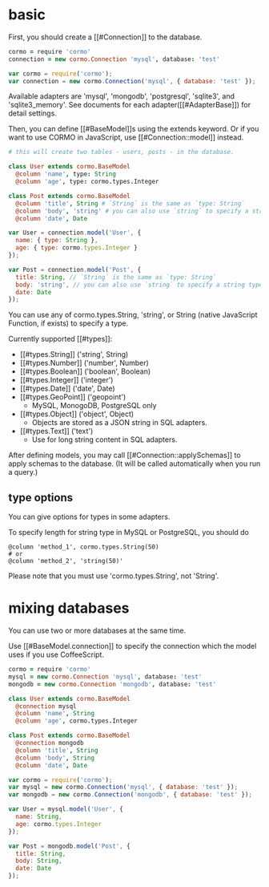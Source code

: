 # basic

First, you should create a [[#Connection]] to the database.

```coffeescript
cormo = require 'cormo'
connection = new cormo.Connection 'mysql', database: 'test'
```
```javascript
var cormo = require('cormo');
var connection = new cormo.Connection('mysql', { database: 'test' });
```

Available adapters are 'mysql', 'mongodb', 'postgresql', 'sqlite3', and 'sqlite3_memory'.
See documents for each adapter([[#AdapterBase]]) for detail settings.

Then, you can define [[#BaseModel]]s using the extends keyword.
Or if you want to use CORMO in JavaScript, use [[#Connection::model]] instead.

```coffeescript
# this will create two tables - users, posts - in the database.

class User extends cormo.BaseModel
  @column 'name', type: String
  @column 'age', type: cormo.types.Integer

class Post extends cormo.BaseModel
  @column 'title', String # `String` is the same as `type: String`
  @column 'body', 'string' # you can also use `string` to specify a string type
  @column 'date', Date
```
```javascript
var User = connection.model('User', {
  name: { type: String },
  age: { type: cormo.types.Integer }
});

var Post = connection.model('Post', {
  title: String, // `String` is the same as `type: String`
  body: 'string', // you can also use `string` to specify a string type
  date: Date
});
```

You can use any of cormo.types.String, 'string', or String
(native JavaScript Function, if exists) to specify a type.

Currently supported [[#types]]:

* [[#types.String]] ('string', String)
* [[#types.Number]] ('number', Number)
* [[#types.Boolean]] ('boolean', Boolean)
* [[#types.Integer]] ('integer')
* [[#types.Date]] ('date', Date)
* [[#types.GeoPoint]] ('geopoint')
    * MySQL, MonogoDB, PostgreSQL only
* [[#types.Object]] ('object', Object)
    * Objects are stored as a JSON string in SQL adapters.
* [[#types.Text]] ('text')
    * Use for long string content in SQL adapters.

After defining models, you may call [[#Connection::applySchemas]] to apply schemas to the database.
(It will be called automatically when you run a query.)

## type options

You can give options for types in some adapters.

To specify length for string type in MySQL or PostgreSQL, you should do

```
@column 'method_1', cormo.types.String(50)
# or
@column 'method_2', 'string(50)'
```

Please note that you must use 'cormo.types.String', not 'String'.

# mixing databases

You can use two or more databases at the same time.

Use [[#BaseModel.connection]] to specify the connection which the model uses if you use CoffeeScript.

```coffeescript
cormo = require 'cormo'
mysql = new cormo.Connection 'mysql', database: 'test'
mongodb = new cormo.Connection 'mongodb', database: 'test'

class User extends cormo.BaseModel
  @connection mysql
  @column 'name', String
  @column 'age', cormo.types.Integer

class Post extends cormo.BaseModel
  @connection mongodb
  @column 'title', String
  @column 'body', String
  @column 'date', Date
```
```javascript
var cormo = require('cormo');
var mysql = new cormo.Connection('mysql', { database: 'test' });
var mongodb = new cormo.Connection('mongodb', { database: 'test' });

var User = mysql.model('User', {
  name: String,
  age: cormo.types.Integer
});

var Post = mongodb.model('Post', {
  title: String,
  body: String,
  date: Date
});
```
